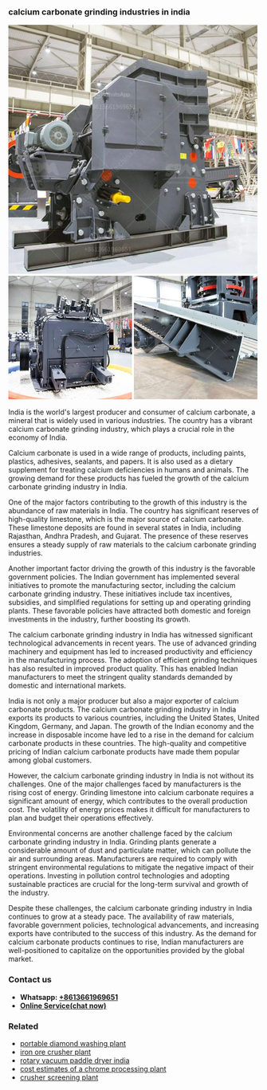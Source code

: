 <h3>calcium carbonate grinding industries in india</h3><img src='1706755488.jpg' alt=''><p>India is the world's largest producer and consumer of calcium carbonate, a mineral that is widely used in various industries. The country has a vibrant calcium carbonate grinding industry, which plays a crucial role in the economy of India.</p><p>Calcium carbonate is used in a wide range of products, including paints, plastics, adhesives, sealants, and papers. It is also used as a dietary supplement for treating calcium deficiencies in humans and animals. The growing demand for these products has fueled the growth of the calcium carbonate grinding industry in India.</p><p>One of the major factors contributing to the growth of this industry is the abundance of raw materials in India. The country has significant reserves of high-quality limestone, which is the major source of calcium carbonate. These limestone deposits are found in several states in India, including Rajasthan, Andhra Pradesh, and Gujarat. The presence of these reserves ensures a steady supply of raw materials to the calcium carbonate grinding industries.</p><p>Another important factor driving the growth of this industry is the favorable government policies. The Indian government has implemented several initiatives to promote the manufacturing sector, including the calcium carbonate grinding industry. These initiatives include tax incentives, subsidies, and simplified regulations for setting up and operating grinding plants. These favorable policies have attracted both domestic and foreign investments in the industry, further boosting its growth.</p><p>The calcium carbonate grinding industry in India has witnessed significant technological advancements in recent years. The use of advanced grinding machinery and equipment has led to increased productivity and efficiency in the manufacturing process. The adoption of efficient grinding techniques has also resulted in improved product quality. This has enabled Indian manufacturers to meet the stringent quality standards demanded by domestic and international markets.</p><p>India is not only a major producer but also a major exporter of calcium carbonate products. The calcium carbonate grinding industry in India exports its products to various countries, including the United States, United Kingdom, Germany, and Japan. The growth of the Indian economy and the increase in disposable income have led to a rise in the demand for calcium carbonate products in these countries. The high-quality and competitive pricing of Indian calcium carbonate products have made them popular among global customers.</p><p>However, the calcium carbonate grinding industry in India is not without its challenges. One of the major challenges faced by manufacturers is the rising cost of energy. Grinding limestone into calcium carbonate requires a significant amount of energy, which contributes to the overall production cost. The volatility of energy prices makes it difficult for manufacturers to plan and budget their operations effectively.</p><p>Environmental concerns are another challenge faced by the calcium carbonate grinding industry in India. Grinding plants generate a considerable amount of dust and particulate matter, which can pollute the air and surrounding areas. Manufacturers are required to comply with stringent environmental regulations to mitigate the negative impact of their operations. Investing in pollution control technologies and adopting sustainable practices are crucial for the long-term survival and growth of the industry.</p><p>Despite these challenges, the calcium carbonate grinding industry in India continues to grow at a steady pace. The availability of raw materials, favorable government policies, technological advancements, and increasing exports have contributed to the success of this industry. As the demand for calcium carbonate products continues to rise, Indian manufacturers are well-positioned to capitalize on the opportunities provided by the global market.</p><h3>Contact us</h3><ul><li><strong>Whatsapp:&nbsp;<a href="https://wa.me/8613661969651">+8613661969651</a></strong></li><li><a href="https://swt.shibang-china.com/?git&amp;zhl&amp;calcium carbonate grinding industries in india"><strong>Online Service(chat now)</strong></a></li></ul><h3>Related</h3><ul><li><a href='portable diamond washing plant.md'>portable diamond washing plant</a></li><li><a href='iron ore crusher plant.md'>iron ore crusher plant</a></li><li><a href='rotary vacuum paddle dryer india.md'>rotary vacuum paddle dryer india</a></li><li><a href='cost estimates of a chrome processing plant.md'>cost estimates of a chrome processing plant</a></li><li><a href='crusher screening plant.md'>crusher screening plant</a></li></ul>